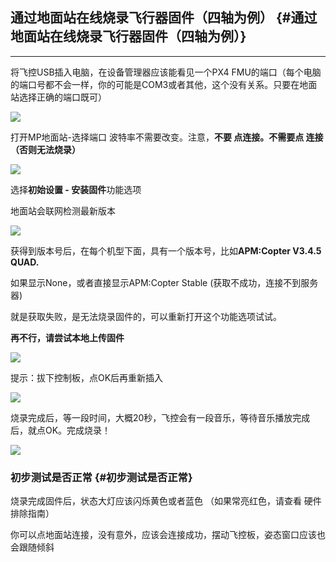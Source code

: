 ## 通过地面站在线烧录飞行器固件（四轴为例） {#通过地面站在线烧录飞行器固件（四轴为例）}

---

将飞控USB插入电脑，在设备管理器应该能看见一个PX4 FMU的端口（每个电脑的端口号都不会一样，你的可能是COM3或者其他，这个没有关系。只要在地面站选择正确的端口既可）

![](http://doc.cuav.net/PixHack/assets/pc-usb.png)

打开MP地面站-选择端口 波特率不需要改变。注意，**不要 点连接。不需要点 连接（否则无法烧录）**

![](http://doc.cuav.net/PixHack/assets/mp-set-com.png)

选择**初始设置 - 安装固件**功能选项

地面站会联网检测最新版本

![](http://doc.cuav.net/PixHack/assets/install-firmware.png)

获得到版本号后，在每个机型下面，具有一个版本号，比如**APM:Copter V3.4.5 QUAD.**

如果显示None，或者直接显示APM:Copter Stable \(获取不成功，连接不到服务器\)

就是获取失败，是无法烧录固件的，可以重新打开这个功能选项试试。

**再不行，请尝试本地上传固件**

![](http://doc.cuav.net/PixHack/assets/install-firmw2.png)

提示：拔下控制板，点OK后再重新插入

![](http://doc.cuav.net/PixHack/assets/load-firmw3.png)

烧录完成后，等一段时间，大概20秒，飞控会有一段音乐，等待音乐播放完成后，就点OK。完成烧录！

![](http://doc.cuav.net/PixHack/assets/loading%E2%80%94firmware4.png)

### 初步测试是否正常 {#初步测试是否正常}

烧录完成固件后，状态大灯应该闪烁黄色或者蓝色 （如果常亮红色，请查看 硬件排除指南）

你可以点地面站连接，没有意外，应该会连接成功，摆动飞控板，姿态窗口应该也会跟随倾斜


